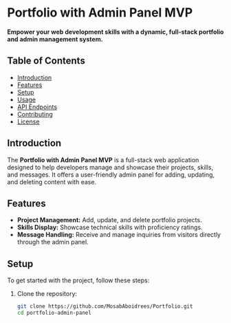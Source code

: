 # Portfolio with Admin Panel MVP

**Empower your web development skills with a dynamic, full-stack portfolio and admin management system.**

## Table of Contents
- [Introduction](#introduction)
- [Features](#features)
- [Setup](#setup)
- [Usage](#usage)
- [API Endpoints](#api-endpoints)
- [Contributing](#contributing)
- [License](#license)

## Introduction
The **Portfolio with Admin Panel MVP** is a full-stack web application designed to help developers manage and showcase their projects, skills, and messages. It offers a user-friendly admin panel for adding, updating, and deleting content with ease.

## Features
- **Project Management:** Add, update, and delete portfolio projects.
- **Skills Display:** Showcase technical skills with proficiency ratings.
- **Message Handling:** Receive and manage inquiries from visitors directly through the admin panel.

## Setup
To get started with the project, follow these steps:

1. Clone the repository:
   ```bash
   git clone https://github.com/MosabAboidrees/Portfolio.git
   cd portfolio-admin-panel
